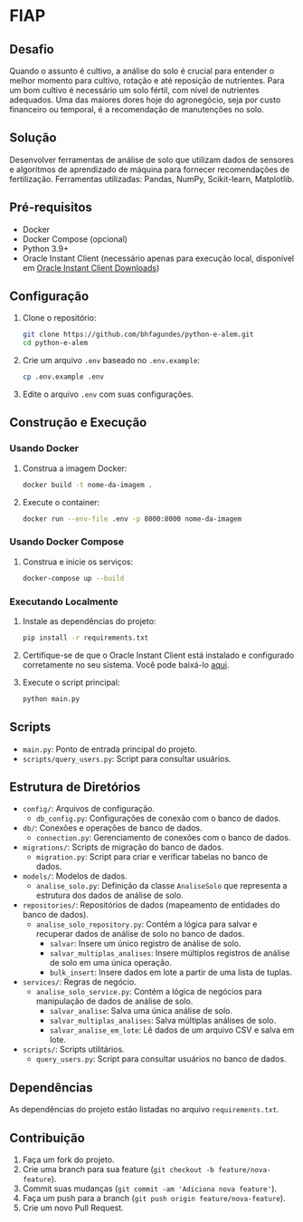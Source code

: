 # FIAP
## Desafio 

Quando o assunto é cultivo, a análise do solo é crucial para entender o melhor momento para cultivo, rotação e até reposição de nutrientes. Para um bom cultivo é necessário um solo fértil, com nível de nutrientes adequados.
Uma das maiores dores hoje do agronegócio, seja por custo financeiro ou temporal, é a recomendação de manutenções no solo.

## Solução
Desenvolver ferramentas de análise de solo que utilizam dados de sensores e algoritmos de aprendizado de máquina para fornecer recomendações de fertilização.
Ferramentas utilizadas: Pandas, NumPy, Scikit-learn, Matplotlib.

## Pré-requisitos

- Docker
- Docker Compose (opcional)
- Python 3.9+
- Oracle Instant Client (necessário apenas para execução local, disponível em [Oracle Instant Client Downloads](https://www.oracle.com/database/technologies/instant-client/macos-intel-x86-downloads.html))

## Configuração

1. Clone o repositório:

    ```sh
    git clone https://github.com/bhfagundes/python-e-alem.git
    cd python-e-alem
    ```

2. Crie um arquivo `.env` baseado no `.env.example`:

    ```sh
    cp .env.example .env
    ```

3. Edite o arquivo `.env` com suas configurações.

## Construção e Execução

### Usando Docker

1. Construa a imagem Docker:

    ```sh
    docker build -t nome-da-imagem .
    ```

2. Execute o container:

    ```sh
    docker run --env-file .env -p 8000:8000 nome-da-imagem
    ```

### Usando Docker Compose

1. Construa e inicie os serviços:

    ```sh
    docker-compose up --build
    ```

### Executando Localmente

1. Instale as dependências do projeto:

    ```sh
    pip install -r requirements.txt
    ```

2. Certifique-se de que o Oracle Instant Client está instalado e configurado corretamente no seu sistema. Você pode baixá-lo [aqui](https://www.oracle.com/database/technologies/instant-client/macos-intel-x86-downloads.html).

3. Execute o script principal:

    ```sh
    python main.py
    ```

## Scripts

- `main.py`: Ponto de entrada principal do projeto.
- `scripts/query_users.py`: Script para consultar usuários.

## Estrutura de Diretórios

- `config/`: Arquivos de configuração.
  - `db_config.py`: Configurações de conexão com o banco de dados.
- `db/`: Conexões e operações de banco de dados.
  - `connection.py`: Gerenciamento de conexões com o banco de dados.
- `migrations/`: Scripts de migração do banco de dados.
  - `migration.py`: Script para criar e verificar tabelas no banco de dados.
- `models/`: Modelos de dados.
  - `analise_solo.py`: Definição da classe `AnaliseSolo` que representa a estrutura dos dados de análise de solo.
- `repositories/`: Repositórios de dados (mapeamento de entidades do banco de dados).
  - `analise_solo_repository.py`: Contém a lógica para salvar e recuperar dados de análise de solo no banco de dados.
    - `salvar`: Insere um único registro de análise de solo.
    - `salvar_multiplas_analises`: Insere múltiplos registros de análise de solo em uma única operação.
    - `bulk_insert`: Insere dados em lote a partir de uma lista de tuplas.
- `services/`: Regras de negócio.
  - `analise_solo_service.py`: Contém a lógica de negócios para manipulação de dados de análise de solo.
    - `salvar_analise`: Salva uma única análise de solo.
    - `salvar_multiplas_analises`: Salva múltiplas análises de solo.
    - `salvar_analise_em_lote`: Lê dados de um arquivo CSV e salva em lote.
- `scripts/`: Scripts utilitários.
  - `query_users.py`: Script para consultar usuários no banco de dados.

## Dependências

As dependências do projeto estão listadas no arquivo `requirements.txt`.

## Contribuição

1. Faça um fork do projeto.
2. Crie uma branch para sua feature (`git checkout -b feature/nova-feature`).
3. Commit suas mudanças (`git commit -am 'Adiciona nova feature'`).
4. Faça um push para a branch (`git push origin feature/nova-feature`).
5. Crie um novo Pull Request.